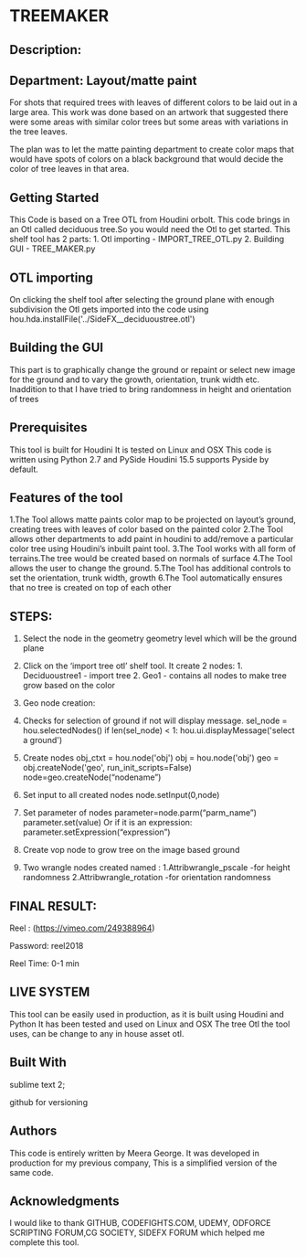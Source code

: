 # TREEMAKER

## Description:

## Department: Layout/matte paint

For shots that required trees with leaves of different colors to be laid out in a large area. This work was done based on an artwork that suggested there were some areas with similar color trees but some areas with variations in the tree leaves.

The plan was to let the matte painting department to create color maps that would have spots of colors on a black background that would decide the color of tree leaves in that area.


## Getting Started
This Code is based on a Tree OTL from Houdini orbolt.
This code brings in an Otl called deciduous tree.So you would need the Otl to get started.
This shelf tool has 2 parts:
		1. Otl importing - IMPORT_TREE_OTL.py
		2. Building GUI - TREE_MAKER.py

## OTL importing
On clicking the shelf tool after selecting the ground plane with enough subdivision the Otl gets imported into the code using
hou.hda.installFile('../SideFX__deciduoustree.otl')

## Building the GUI
This part is to graphically change the ground or repaint or select new image for the ground and to vary the growth, orientation, trunk width etc.
Inaddition to that I have tried to bring randomness in height and orientation of trees

    
## Prerequisites
This tool is built for Houdini
It is tested on Linux and OSX
This code is written using Python 2.7 and PySide
Houdini 15.5 supports Pyside by default.



## Features of the tool

1.The Tool allows matte paints color map to be projected 
  on layout’s ground, creating trees with leaves of color based on the painted color
2.The Tool allows other departments to add paint in houdini to 
  add/remove a particular color tree using Houdini’s inbuilt paint tool.
3.The Tool works with all form of terrains.The tree would be created based on normals 
  of surface
4.The Tool allows the user to change the ground.
5.The Tool has additional controls to set the orientation, trunk width, growth
6.The Tool automatically ensures that no tree is created on top of each other

## STEPS:

1. Select the node in the geometry geometry level which will be the ground plane

2. Click on the ‘import tree otl’ shelf tool. It create 2 nodes: 
				1. Deciduoustree1 - import tree 
				2. Geo1 - contains all nodes to make tree grow based on the color 
				
3. Geo node creation:

4. Checks for selection of ground if not will display message.
		sel_node = hou.selectedNodes()
		if len(sel_node) < 1:
   			 hou.ui.displayMessage('select a ground')
			 
5. Create nodes 
		obj_ctxt = hou.node('obj')
   		obj = hou.node('obj')
    		geo = obj.createNode('geo', run_init_scripts=False)
		node=geo.createNode(“nodename”)
		
6. Set input to all created nodes
		node.setInput(0,node)
		
7. Set parameter of nodes
		parameter=node.parm(“parm_name”)
		parameter.set(value)
	Or if it is an expression:
		parameter.setExpression(“expression”)
		
8. Create vop node to grow tree on the image based ground

9. Two wrangle nodes created named :
				1.Attribwrangle_pscale -for height randomness
				2.Attribwrangle_rotation -for orientation randomness




## FINAL RESULT:

Reel : (https://vimeo.com/249388964)

Password: reel2018

Reel Time: 0-1 min


## LIVE SYSTEM
This tool can be easily used in production, as it is built using Houdini and Python
It has been tested and used on Linux and OSX
The tree Otl the tool uses, can be change to any in house asset otl. 

## Built With
sublime text 2;

github for versioning

## Authors
This code is entirely written by Meera George.
It was developed in production for my previous company,
This is a simplified version of the same code.

## Acknowledgments
I would like to thank
GITHUB, CODEFIGHTS.COM, UDEMY, ODFORCE SCRIPTING FORUM,CG SOCIETY,
SIDEFX FORUM which helped me complete this tool.



